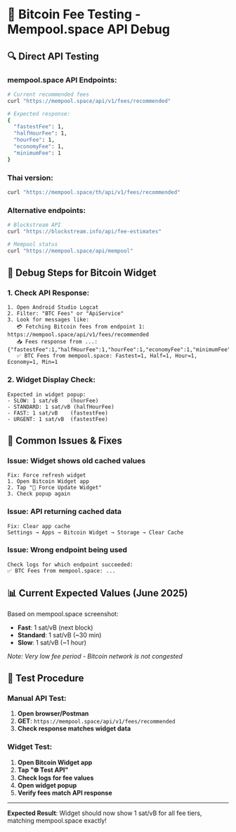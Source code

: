 # 🧪 Bitcoin Fee Testing - Mempool.space API Debug

## 🔍 Direct API Testing

### **mempool.space API Endpoints:**
```bash
# Current recommended fees
curl "https://mempool.space/api/v1/fees/recommended"

# Expected response:
{
  "fastestFee": 1,
  "halfHourFee": 1, 
  "hourFee": 1,
  "economyFee": 1,
  "minimumFee": 1
}
```

### **Thai version:**
```bash
curl "https://mempool.space/th/api/v1/fees/recommended"
```

### **Alternative endpoints:**
```bash
# Blockstream API
curl "https://blockstream.info/api/fee-estimates"

# Mempool status
curl "https://mempool.space/api/mempool"
```

## 🔧 Debug Steps for Bitcoin Widget

### **1. Check API Response:**
```
1. Open Android Studio Logcat
2. Filter: "BTC Fees" or "ApiService"
3. Look for messages like:
   💳 Fetching Bitcoin fees from endpoint 1: https://mempool.space/api/v1/fees/recommended
   📥 Fees response from ...: {"fastestFee":1,"halfHourFee":1,"hourFee":1,"economyFee":1,"minimumFee":1}
   ✅ BTC Fees from mempool.space: Fastest=1, Half=1, Hour=1, Economy=1, Min=1
```

### **2. Widget Display Check:**
```
Expected in widget popup:
- SLOW: 1 sat/vB    (hourFee)
- STANDARD: 1 sat/vB (halfHourFee) 
- FAST: 1 sat/vB    (fastestFee)
- URGENT: 1 sat/vB  (fastestFee)
```

## 🐛 Common Issues & Fixes

### **Issue: Widget shows old cached values**
```
Fix: Force refresh widget
1. Open Bitcoin Widget app
2. Tap "🔄 Force Update Widget"
3. Check popup again
```

### **Issue: API returning cached data**
```
Fix: Clear app cache
Settings → Apps → Bitcoin Widget → Storage → Clear Cache
```

### **Issue: Wrong endpoint being used**
```
Check logs for which endpoint succeeded:
✅ BTC Fees from mempool.space: ...
```

## 📊 Current Expected Values (June 2025)

Based on mempool.space screenshot:
- **Fast**: 1 sat/vB (next block)
- **Standard**: 1 sat/vB (~30 min)
- **Slow**: 1 sat/vB (~1 hour)

*Note: Very low fee period - Bitcoin network is not congested*

## 🚀 Test Procedure

### **Manual API Test:**
1. **Open browser/Postman**
2. **GET**: `https://mempool.space/api/v1/fees/recommended`
3. **Check response matches widget data**

### **Widget Test:**
1. **Open Bitcoin Widget app**
2. **Tap "🌐 Test API"**
3. **Check logs for fee values**
4. **Open widget popup**
5. **Verify fees match API response**

---

**Expected Result**: Widget should now show 1 sat/vB for all fee tiers, matching mempool.space exactly!